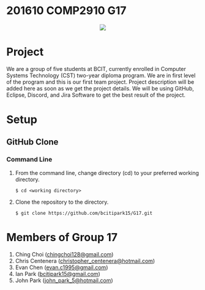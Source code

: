 # 201610 COMP2910 G17
<p align="center">
	<img src="http://students.bcitdev.com/A00869118/comp2910/bcit-cst.png"/>
</p>

<p>
	<h1>Project</h1>
	<p>We are a group of five students at BCIT, currently enrolled in Computer Systems Technology (CST) two-year diploma program. We are in first level of the program and this is our first team project. Project description will be added here as soon as we get the project details. We will be using GitHub, Eclipse, Discord, and Jira Software to get the best result of the project.</p>
</p>

<p>
	<h1>Setup</h1>
	<p>
		<h2>GitHub Clone</h2>
		<p>
			<h3>Command Line</h3>
			<ol>
				<li>
					<p>From the command line, change directory (cd) to your preferred working directory.</p>
					<pre><code>$ cd &lt;working directory&gt;</code></pre>
				</li>
				<li>
					<p>Clone the repository to the directory.</p>
					<pre><code>$ git clone https://github.com/bcitipark15/G17.git</code></pre>
				</li>
			</ol>
		</p>
	</p>
</p>


<p>
	<h1>Members of Group 17</h1>
	<ol>
		<li>Ching Choi (<a href="mailto:chingchoi128@gmail.com">chingchoi128@gmail.com</a>)</li>
		<li>Chris Centenera (<a href="mailto:christopher_centenera@hotmail.com">christopher_centenera@hotmail.com</a>)</li>
		<li>Evan Chen (<a href="mailto:evan.c1995@gmail.com">evan.c1995@gmail.com</a>)</li>
		<li>Ian Park (<a href="mailto:bcitipark15@gmail.com">bcitipark15@gmail.com</a>)</li>
		<li>John Park (<a href="mailto:john_park_5@hotmail.com">john_park_5@hotmail.com</a>)</li>
	</ol>
</p>
